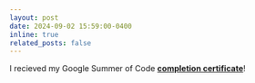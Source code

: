 ```yaml
---
layout: post
date: 2024-09-02 15:59:00-0400
inline: true
related_posts: false
---
```


I recieved my Google Summer of Code **[completion certificate](https://drive.google.com/file/d/1wY3J6rfEnQlPvmaZIoB0heoZL6y2I-a3/view?usp=sharing)**!
